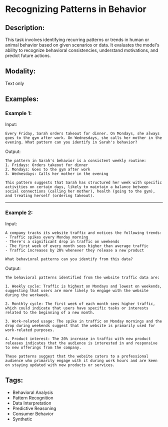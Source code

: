 # Recognizing Patterns in Behavior

## Description:
This task involves identifying recurring patterns or trends in human or animal behavior based on given scenarios or data. It evaluates the model's ability to recognize behavioral consistencies, understand motivations, and predict future actions.

## Modality:
Text only

## Examples:

### Example 1:

Input:

```
Every Friday, Sarah orders takeout for dinner. On Mondays, she always goes to the gym after work. On Wednesdays, she calls her mother in the evening. What pattern can you identify in Sarah's behavior?
```

Output:

```
The pattern in Sarah's behavior is a consistent weekly routine:
1. Fridays: Orders takeout for dinner
2. Mondays: Goes to the gym after work
3. Wednesdays: Calls her mother in the evening

This pattern suggests that Sarah has structured her week with specific activities on certain days, likely to maintain a balance between social connections (calling her mother), health (going to the gym), and treating herself (ordering takeout).
```

---

### Example 2:

Input:

```
A company tracks its website traffic and notices the following trends:
- Traffic spikes every Monday morning
- There's a significant drop in traffic on weekends
- The first week of every month sees higher than average traffic
- Traffic increases by 20% whenever they release a new product

What behavioral patterns can you identify from this data?
```

Output:

```
The behavioral patterns identified from the website traffic data are:

1. Weekly cycle: Traffic is highest on Mondays and lowest on weekends, suggesting that users are more likely to engage with the website during the workweek.

2. Monthly cycle: The first week of each month sees higher traffic, which could indicate that users have specific tasks or interests related to the beginning of a new month.

3. Work-related usage: The spike in traffic on Monday mornings and the drop during weekends suggest that the website is primarily used for work-related purposes.

4. Product interest: The 20% increase in traffic with new product releases indicates that the audience is interested in and responsive to new offerings from the company.

These patterns suggest that the website caters to a professional audience who primarily engage with it during work hours and are keen on staying updated with new products or services.
```

## Tags:
- Behavioral Analysis
- Pattern Recognition
- Data Interpretation
- Predictive Reasoning
- Consumer Behavior
- Synthetic
